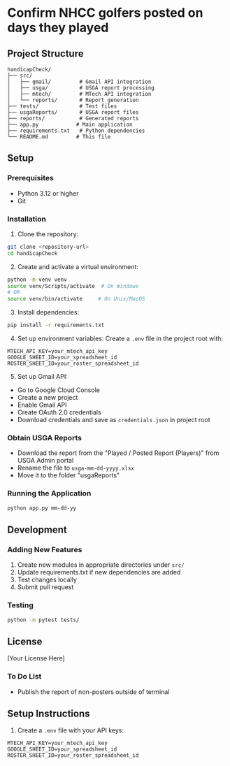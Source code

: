 # Confirm NHCC golfers posted on days they played

## Project Structure
```
handicapCheck/
├── src/
│   ├── gmail/         # Gmail API integration
│   ├── usga/          # USGA report processing
│   ├── mtech/         # MTech API integration
│   └── reports/       # Report generation
├── tests/             # Test files
├── usgaReports/       # USGA report files
├── reports/           # Generated reports
├── app.py            # Main application
├── requirements.txt   # Python dependencies
└── README.md         # This file
```

## Setup

### Prerequisites
- Python 3.12 or higher
- Git

### Installation

1. Clone the repository:
```bash
git clone <repository-url>
cd handicapCheck
```

2. Create and activate a virtual environment:
```bash
python -m venv venv
source venv/Scripts/activate  # On Windows
# OR
source venv/bin/activate     # On Unix/MacOS
```

3. Install dependencies:
```bash
pip install -r requirements.txt
```

4. Set up environment variables:
Create a `.env` file in the project root with:
```
MTECH_API_KEY=your_mtech_api_key
GOOGLE_SHEET_ID=your_spreadsheet_id
ROSTER_SHEET_ID=your_roster_spreadsheet_id
```

5. Set up Gmail API:
- Go to Google Cloud Console
- Create a new project
- Enable Gmail API
- Create OAuth 2.0 credentials
- Download credentials and save as `credentials.json` in project root

### Obtain USGA Reports
* Download the report from the "Played / Posted Report (Players)" from USGA Admin portal
* Rename the file to `usga-mm-dd-yyyy.xlsx`
* Move it to the folder "usgaReports"

### Running the Application
```bash
python app.py mm-dd-yy
```

## Development

### Adding New Features
1. Create new modules in appropriate directories under `src/`
2. Update requirements.txt if new dependencies are added
3. Test changes locally
4. Submit pull request

### Testing
```bash
python -m pytest tests/
```

## License
[Your License Here]

### To Do List
* Publish the report of non-posters outside of terminal

## Setup Instructions

1. Create a `.env` file with your API keys:
```
MTECH_API_KEY=your_mtech_api_key
GOOGLE_SHEET_ID=your_spreadsheet_id
ROSTER_SHEET_ID=your_roster_spreadsheet_id
```
